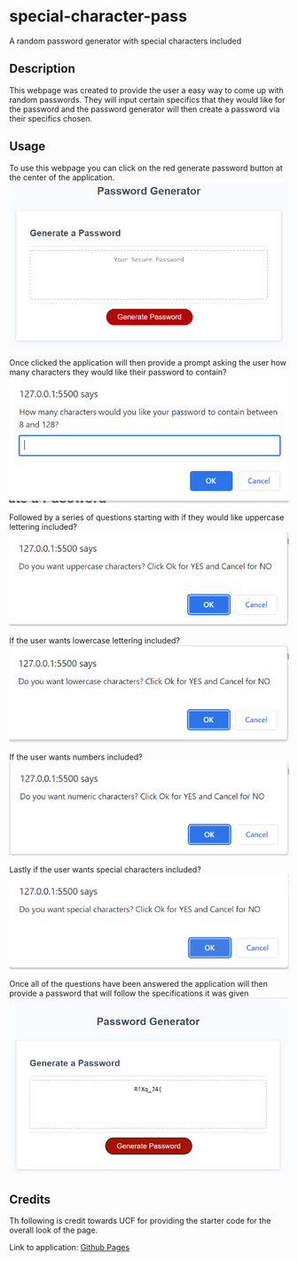 # special-character-pass

A random password generator with special characters included

## Description

This webpage was created to provide the user a easy way to come up with random passwords. They will input certain specifics that they would like for the password and the password generator will then create a password via their specifics chosen.

## Usage

To use this webpage you can click on the red generate password button at the center of the application.
![Password Generate Button](/Assets/images/start-screenshot.png)

Once clicked the application will then provide a prompt asking the user how many characters they would like their password to contain?
![How Many Characters](/Assets/images/characters-screenshot.png)

Followed by a series of questions starting with if they would like uppercase lettering included?
![Uppercase](/Assets/images/uppercase-screenshot.png)

If the user wants lowercase lettering included?
![Lowercase](/Assets/images/lowercase-screenshot.png)

If the user wants numbers included?
![Numbers](/Assets/images/numbers-screenshot.png)

Lastly if the user wants special characters included?
![Special](/Assets/images/special-screenshot.png)

Once all of the questions have been answered the application will then provide a password that will follow the specifications it was given
![Final](/Assets/images/final-screenshot.png)

## Credits

Th following is credit towards UCF for providing the starter code for the overall look of the page.

Link to application:
<a href=" https://nicolet27.github.io/Password-generator/">Github Pages</a>

